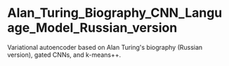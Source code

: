 # Alan_Turing_Biography_CNN_Language_Model_Russian_version
Variational autoencoder based on Alan Turing's biography (Russian version), gated CNNs, and k-means++.
